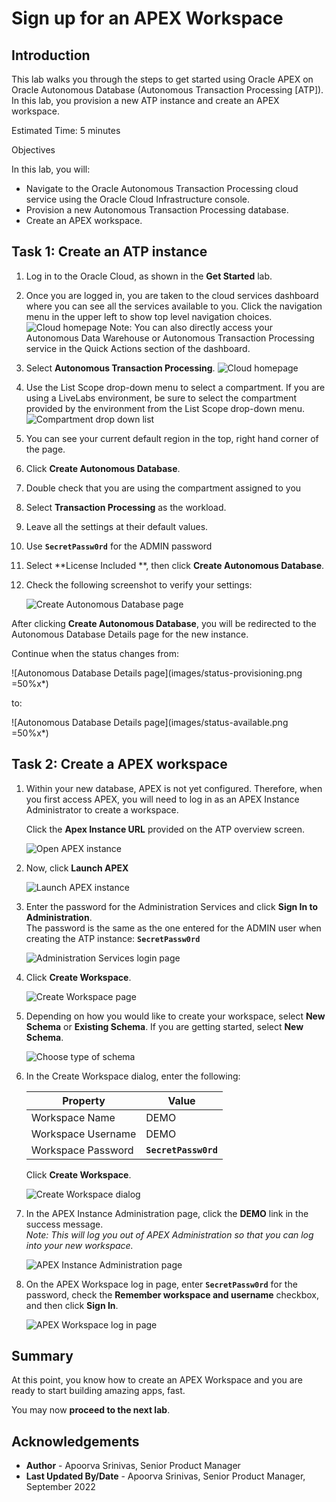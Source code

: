 # Sign up for an APEX Workspace

## Introduction

This lab walks you through the steps to get started using Oracle APEX on Oracle Autonomous Database (Autonomous Transaction Processing [ATP]). In this lab, you provision a new ATP instance and create an APEX workspace.

Estimated Time: 5 minutes

Objectives

In this lab, you will:

- Navigate to the Oracle Autonomous Transaction Processing cloud service using the Oracle Cloud Infrastructure console.
- Provision a new Autonomous Transaction Processing database.
- Create an APEX workspace.


## Task 1: Create an ATP instance

1. Log in to the Oracle Cloud, as shown in the **Get Started** lab.

2. Once you are logged in, you are taken to the cloud services dashboard where you can see all the services available to you. Click the navigation menu in the upper left to show top level navigation choices.
    ![Cloud homepage](images/cloud-home.png " ")
Note: You can also directly access your Autonomous Data Warehouse or Autonomous Transaction Processing service in the Quick Actions section of the dashboard.

3. Select **Autonomous Transaction Processing**.
  ![Cloud homepage](images/database-atp.png  " ")
 

1. Use the List Scope drop-down menu to select a compartment. If you are using a LiveLabs environment, be sure to select the compartment provided by the environment from the List Scope drop-down menu.
    ![Compartment drop down list](images/livelabs-compartment.png " ")
2. You can see your current default region in the top, right hand corner of the page.

3. Click **Create Autonomous Database**.

4. Double check that you are using the compartment assigned to you
5. Select **Transaction Processing** as the workload.
6. Leave all the settings at their default values.
7.  Use **```SecretPassw0rd```** for the ADMIN password
8.  Select **License Included **, then click **Create Autonomous Database**.

9.  Check the following screenshot to verify your settings:

    ![Create Autonomous Database page](images/create-atp-full.png " ")

After clicking **Create Autonomous Database**, you will be redirected to the Autonomous Database Details page for the new instance.

Continue when the status changes from:

  ![Autonomous Database Details page](images/status-provisioning.png =50%x*)

to:

  ![Autonomous Database Details page](images/status-available.png =50%x*)
  
## Task 2: Create a APEX workspace

1. Within your new database, APEX is not yet configured. Therefore, when you first access APEX, you will need to log in as an APEX Instance Administrator to create a workspace.

    Click the **Apex Instance URL** provided on the ATP overview screen.
    
    ![Open APEX instance](images/apex-instance.png " ")

2. Now, click **Launch APEX**

    ![Launch APEX instance](images/launch-apex-inst.png " ")
   

3. Enter the password for the Administration Services and click **Sign In to Administration**.     
    The password is the same as the one entered for the ADMIN user when creating the ATP instance: **```SecretPassw0rd```**

    ![Administration Services login page](images/log-in-as-admin.png " ")

4. Click **Create Workspace**.

    ![Create Workspace page](images/welcome-create-workspace.png " ")

5. Depending on how you would like to create your workspace, select **New Schema** or **Existing Schema**. If you are getting started, select **New Schema**.

    ![Choose type of schema](images/choose-schema.png " ")
  
5. In the Create Workspace dialog, enter the following:

    | Property | Value |
    | --- | --- |
    | Workspace Name | DEMO |
    | Workspace Username | DEMO |
    | Workspace Password | **`SecretPassw0rd`** |
    

    Click **Create Workspace**.

    ![Create Workspace dialog](images/create-workspace.png " ")

6. In the APEX Instance Administration page, click the **DEMO** link in the success message.         
    *Note: This will log you out of APEX Administration so that you can log into your new workspace.*

    ![APEX Instance Administration page](images/log-out-from-admin.png " ")

7. On the APEX Workspace log in page, enter **``SecretPassw0rd``** for the password, check the **Remember workspace and username** checkbox, and then click **Sign In**.

    ![APEX Workspace log in page](images/log-in-to-workspace.png " ")
    

## **Summary**
    
  At this point, you know how to create an APEX Workspace and you are ready to start building amazing apps, fast.
    
  You may now **proceed to the next lab**.
    
## **Acknowledgements**
- **Author** - Apoorva Srinivas, Senior Product Manager
- **Last Updated By/Date** - Apoorva Srinivas, Senior Product Manager, September 2022
